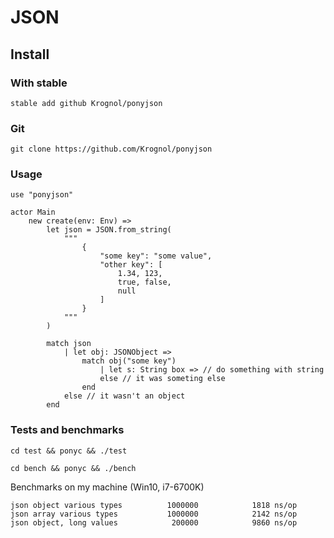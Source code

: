# JSON

## Install

### With stable

`stable add github Krognol/ponyjson`

### Git

`git clone https://github.com/Krognol/ponyjson`

### Usage

```pony
use "ponyjson"

actor Main
    new create(env: Env) =>
        let json = JSON.from_string(
            """
                {
                    "some key": "some value",
                    "other key": [
                        1.34, 123,
                        true, false,
                        null
                    ]
                }
            """
        )

        match json
            | let obj: JSONObject =>
                match obj("some key")
                    | let s: String box => // do something with string
                    else // it was someting else
                end
            else // it wasn't an object
        end
```

### Tests and benchmarks

`cd test && ponyc && ./test`

`cd bench && ponyc && ./bench`

Benchmarks on my machine (Win10, i7-6700K)

```
json object various types          1000000            1818 ns/op
json array various types           1000000            2142 ns/op
json object, long values            200000            9860 ns/op
```